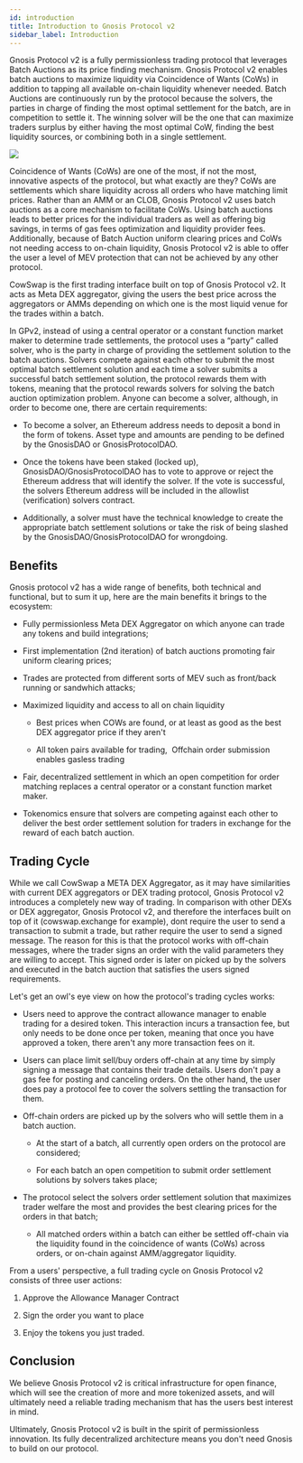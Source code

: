 ```yaml
---
id: introduction
title: Introduction to Gnosis Protocol v2
sidebar_label: Introduction
---
```


Gnosis Protocol v2 is a fully permissionless trading protocol that leverages Batch Auctions as its price finding mechanism. Gnosis Protocol v2 enables batch auctions to maximize liquidity via Coincidence of Wants (CoWs) in addition to tapping all available on-chain liquidity whenever needed. Batch Auctions are continuously run by the protocol because the solvers, the parties in charge of finding the most optimal settlement for the batch, are in competition to settle it. The winning solver will be the one that can maximize traders surplus by either having the most optimal CoW, finding the best liquidity sources, or combining both in a single settlement.

<img src="/protocol/docs/assets/GParchitecture.png">

Coincidence of Wants (CoWs) are one of the most, if not the most, innovative aspects of the protocol, but what exactly are they? CoWs are settlements which share liquidity across all orders who have matching limit prices. Rather than an AMM or an CLOB, Gnosis Protocol v2 uses batch auctions as a core mechanism to facilitate CoWs. Using batch auctions leads to better prices for the individual traders as well as offering big savings, in terms of gas fees optimization and liquidity provider fees. Additionally, because of Batch Auction uniform clearing prices and CoWs not needing access to on-chain liquidity, Gnosis Protocol v2 is able to offer the user a level of MEV protection that can not be achieved by any other protocol.

CowSwap is the first trading interface built on top of Gnosis Protocol v2. It acts as Meta DEX aggregator, giving the users the best price across the aggregators or AMMs depending on which one is the most liquid venue for the trades within a batch.

In GPv2, instead of using a central operator or a constant function market maker to determine trade settlements, the protocol uses a “party” called solver, who is the party in charge of providing the settlement solution to the batch auctions. Solvers compete against each other to submit the most optimal batch settlement solution and each time a solver submits a successful batch settlement solution, the protocol rewards them with tokens, meaning that the protocol rewards solvers for solving the batch auction optimization problem. Anyone can become a solver, although, in order to become one, there are certain requirements:

-   To become a solver, an Ethereum address needs to deposit a bond in the form of tokens. Asset type and amounts are pending to be defined by the GnosisDAO or GnosisProtocolDAO.

-   Once the tokens have been staked (locked up), GnosisDAO/GnosisProtocolDAO has to vote to approve or reject the Ethereum address that will identify the solver. If the vote is successful, the solvers Ethereum address will be included in the allowlist (verification) solvers contract.

-   Additionally, a solver must have the technical knowledge to create the appropriate batch settlement solutions or take the risk of being slashed by the GnosisDAO/GnosisProtocolDAO for wrongdoing.

Benefits
--------

Gnosis protocol v2 has a wide range of benefits, both technical and functional, but to sum it up, here are the main benefits it brings to the ecosystem:

-   Fully permissionless Meta DEX Aggregator on which anyone can trade any tokens and build integrations;

-   First implementation (2nd iteration) of batch auctions promoting fair uniform clearing prices;

-   Trades are protected from different sorts of MEV such as front/back running or sandwhich attacks;

-   Maximized liquidity and access to all on chain liquidity

    -   Best prices when COWs are found, or at least as good as the best DEX aggregator price if they aren't

    -   All token pairs available for trading,  Offchain order submission enables gasless trading

-   Fair, decentralized settlement in which an open competition for order matching replaces a central operator or a constant function market maker.

-   Tokenomics ensure that solvers are competing against each other to deliver the best order settlement solution for traders in exchange for the reward of each batch auction.

Trading Cycle
-------------

While we call CowSwap a META DEX Aggregator, as it may have similarities with current DEX aggregators or DEX trading protocol, Gnosis Protocol v2 introduces a completely new way of trading. In comparison with other DEXs or DEX aggregator, Gnosis Protocol v2, and therefore the interfaces built on top of it (cowswap.exchange for example), dont require the user to send a transaction to submit a trade, but rather require the user to send a signed message. The reason for this is that the protocol works with off-chain messages, where the trader signs an order with the valid parameters they are willing to accept. This signed order is later on picked up by the solvers and executed in the batch auction that satisfies the users signed requirements.

Let's get an owl's eye view on how the protocol's trading cycles works:

-   Users need to approve the contract allowance manager to enable trading for a desired token. This interaction incurs a transaction fee, but only needs to be done once per token, meaning that once you have approved a token, there aren't any more transaction fees on it.

-   Users can place limit sell/buy orders off-chain at any time by simply signing a message that contains their trade details. Users don't pay a gas fee for posting and canceling orders. On the other hand, the user does pay a protocol fee to cover the solvers settling the transaction for them.

-   Off-chain orders are picked up by the solvers who will settle them in a batch auction.

    -   At the start of a batch, all currently open orders on the protocol are considered;

    -   For each batch an open competition to submit order settlement solutions by solvers takes place;

-   The protocol select the solvers order settlement solution that maximizes trader welfare the most and provides the best clearing prices for the orders in that batch;

    -   All matched orders within a batch can either be settled off-chain via the liquidity found in the coincidence of wants (CoWs) across orders, or on-chain against AMM/aggregator liquidity.

From a users' perspective, a full trading cycle on Gnosis Protocol v2 consists of three user actions: 

1.  Approve the Allowance Manager Contract

2.  Sign the order you want to place

3.  Enjoy the tokens you just traded. 

Conclusion
----------

We believe Gnosis Protocol v2 is critical infrastructure for open finance, which will see the creation of more and more tokenized assets, and will ultimately need a reliable trading mechanism that has the users best interest in mind.

Ultimately, Gnosis Protocol v2 is built in the spirit of permissionless innovation. Its fully decentralized architecture means you don't need Gnosis to build on our protocol.
